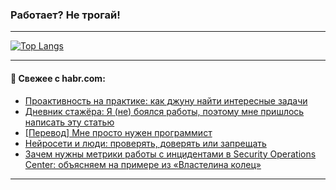 ### Работает? Не трогай!

---
<!--
#### 🛠️ Technical stack:

![Java](https://img.shields.io/badge/Java-informational?logo=Oracle&style=flat&logoColor=white&color=FF4500)
![Kotlin](https://img.shields.io/badge/Kotlin-informational?logo=Kotlin&style=flat&logoColor=white&color=774D97)
![TS](https://img.shields.io/badge/TypeScript-informational?logo=typeScript&style=flat&logoColor=black&color=017acc)
![Python](https://img.shields.io/badge/Python-informational?logo=Python&style=flat&logoColor=black&color=ffdd54) <br>
![Spring](https://img.shields.io/badge/Spring-informational?logo=Spring&style=flat&logoColor=white&color=6DB33F) 
![SpringBoot](https://img.shields.io/badge/SpringBoot-informational?logo=SpringBoot&style=flat&logoColor=white&color=6DB33F)
![Nest](https://img.shields.io/badge/NestJS-informational?logo=NestJS&style=flat&logoColor=white&color=E0234E) 
![NodeJS](https://img.shields.io/badge/NodeJS-informational?logo=node.js&style=flat&logoColor=white&color=70A760)<br>
![PostgreSQL](https://img.shields.io/badge/PostgreSQL-informational?logo=PostgreSQL&style=flat&logoColor=white&color=DAA520)
![MongoDB](https://img.shields.io/badge/MongoDB-informational?logo=MongoDB&style=flat&logoColor=white&color=870000)
![Apache](https://img.shields.io/badge/Apache-informational?logo=apache&style=flat&logoColor=white&color=f74e28)

___ 
-->

<!--- #### 🛠️ : --->

[![Top Langs](https://github-readme-stats-82jvfl3w3-advtsettinggmailcoms-projects.vercel.app/api/top-langs/?username=zloylis&langs_count=10&hide_title=true&title_color=e6edf3&size_weight=0.5&count_weight=0.5&layout=compact&hide_progress=true&hide_border=true&theme=dracula)](https://github.com/zloylis)

<!---


####  :octocat:&nbsp;&nbsp; Статистика:

![GitHub stats](https://github-readme-stats-u2qms2cxw-advtsettinggmailcoms-projects.vercel.app/api?username=zloylis&show_icons=true&hide_border=true&theme=dracula&title_color=e6edf3&include_all_commits=true&count_private=true&hide_rank=false&hide_title=true&rank_icon=github)
-->
---

#### 💬 Свежее с habr.com:

<!-- BLOG-POST-LIST:START -->
- [Проактивность на практике: как джуну найти интересные задачи](https://habr.com/ru/companies/tbank/articles/862356/?utm_source=habrahabr&utm_medium=rss&utm_campaign=862356)
- [Дневник стажёра: Я &lpar;не&rpar; боялся работы, поэтому мне пришлось написать эту статью](https://habr.com/ru/companies/ozontech/articles/862002/?utm_source=habrahabr&utm_medium=rss&utm_campaign=862002)
- [[Перевод] Мне просто нужен программист](https://habr.com/ru/companies/sportmaster_lab/articles/862392/?utm_source=habrahabr&utm_medium=rss&utm_campaign=862392)
- [Нейросети и люди: проверять, доверять или запрещать](https://habr.com/ru/companies/bitrix/articles/862382/?utm_source=habrahabr&utm_medium=rss&utm_campaign=862382)
- [Зачем нужны метрики работы с инцидентами в Security Operations Center: объясняем на примере из «Властелина колец»](https://habr.com/ru/companies/pt/articles/862336/?utm_source=habrahabr&utm_medium=rss&utm_campaign=862336)
<!-- BLOG-POST-LIST:END -->

---
